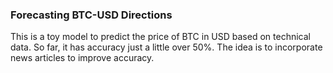 ### Forecasting BTC-USD Directions
This is a toy model to predict the price of BTC in USD based on technical data. 
So far, it has accuracy just a little over 50%.
The idea is to incorporate news articles to improve accuracy.
